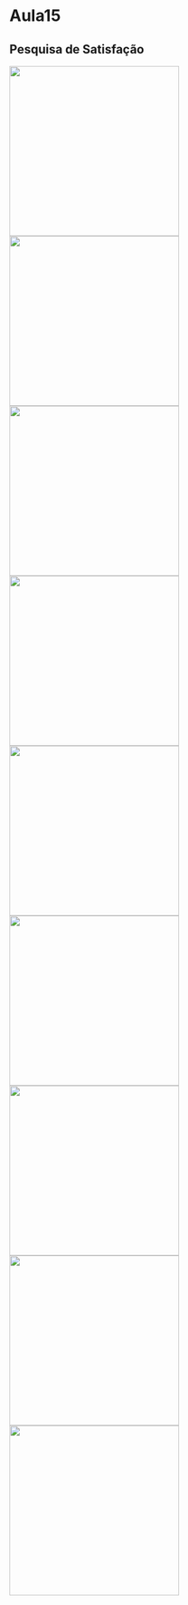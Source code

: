 # Aula15 

## Pesquisa de Satisfação


<img src="https://github.com/Lucaspaiva00/julia_calhau-2024/assets/156427878/d008789c-029a-4ec0-8519-30b156aa426a" width="300" height="300" />
<img src="https://github.com/Lucaspaiva00/julia_calhau-2024/assets/156427878/65db5d72-fbd1-4cb6-bf2c-03a77f257884" width="300" height="300" />
<img src="https://github.com/Lucaspaiva00/julia_calhau-2024/assets/156427878/03cacdb0-1b84-444e-a8f9-528069e2c4bf" width="300" height="300" />
<img src="https://github.com/Lucaspaiva00/julia_calhau-2024/assets/156427878/86141d5d-fb9d-47a6-a4c1-7ac685dd81aa" width="300" height="300" />
<img src="https://github.com/Lucaspaiva00/julia_calhau-2024/assets/156427878/02898d41-aa14-4f85-af9f-a5840bbcf6ba" width="300" height="300" />
<img src="https://github.com/Lucaspaiva00/julia_calhau-2024/assets/156427878/30a1b3ad-7a12-4504-8665-79c584a9aacb" width="300" height="300" />
<img src="https://github.com/Lucaspaiva00/julia_calhau-2024/assets/156427878/448bd9dd-689d-48cd-8d56-e194ae58a0d0" width="300" height="300" />
<img src="https://github.com/Lucaspaiva00/julia_calhau-2024/assets/156427878/1975150e-7555-4b19-ac41-91cc686d0760" width="300" height="300" />
<img src="https://github.com/Lucaspaiva00/julia_calhau-2024/assets/156427878/2dce55bb-5f98-4d51-b253-2b11f41f376e" width="300" height="300" />
